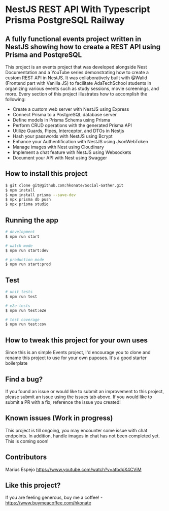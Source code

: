 <h1>NestJS REST API With Typescript Prisma PostgreSQL Railway</h1>

<h2>A fully functional events project written in NestJS showing how to create a REST API using Prisma and PostqreSQL</h2>


<p>This project is an events project that was developed alongside Nest Documentation and a YouTube series demonstrating how to create a custom REST API in NestJS. It was collaboratively built with @Walid (Frontend part with Vanilla JS) to facilitate AdaTechSchool students in organizing various events such as study sessions, movie screenings, and more. Every section of this project illustrates how to accomplish the following:</p>
<ul>
  <li>Create a custom web server with NestJS using Express</li>
  <li>Connect Prisma to a PostgreSQL database server</li>
  <li>Define models in Prisma Schema using Prisma</li>
  <li>Perform CRUD operations with the generated Prisma API</li>
  <li>Utilize Guards, Pipes, Interceptor, and DTOs in Nestjs</li>
  <li>Hash your passwords with NestJS using Bcrypt</li>
  <li>Enhance your Authentification with NestJS using JsonWebToken</li>
  <li>Manage images with Nest using Cloudinary</li>
  <li>Implement a chat feature with NestJS using Websockets</li>
  <li>Document your API with Nest using Swagger</li>
</ul>

## How to install this project

```bash
$ git clone git@github.com:hkonate/Social-Gather.git
$ npm install
$ npm install prisma --save-dev
$ npx prisma db push
$ npx prisma studio
```

## Running the app

```bash
# development
$ npm run start

# watch mode
$ npm run start:dev

# production mode
$ npm run start:prod
```

## Test

```bash
# unit tests
$ npm run test

# e2e tests
$ npm run test:e2e

# test coverage
$ npm run test:cov
```

## How to tweak this project for your own uses

Since this is an simple Events project, I'd encourage you to clone and rename this project to use for your own puposes. It's a good starter boilerplate

## Find a bug?

If you found an issue or would like to submit an improvement to this project, please submit an issue using the issues tab above. If you would like to submit a PR with a fix, reference the issue you created!

## Known issues (Work in progress)

This project is till ongoing, you may encounter some issue with chat endpoints. In addition, handle images in chat has not been completed yet. This is coming soon!

## Contributors
Marius Espejo https://www.youtube.com/watch?v=atbdpX4CViM

## Like this project?

If you are feeling generous, buy me a coffee! - https://www.buymeacoffee.com/hkonate
